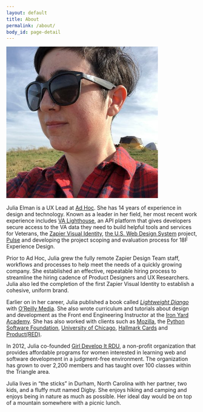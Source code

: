 ```yaml
---
layout: default
title: About
permalink: /about/
body_id: page-detail
---
```

<img src="/assets/images/julia-elman.jpg" alt="Julia Elman" class="profile">

Julia Elman is a UX Lead at <a href="https://adhocteam.us/">Ad Hoc</a>. She has 14 years of experience in design and technology. Known as a leader in her field, her most recent work experience includes [VA Lighthouse](https://developer.va.gov/), an API platform that gives developers secure access to the VA data they need to build helpful tools and services for Veterans, the <a href="https://zapier.com/blog/remote-design-visual-identity/">Zapier Visual Identity</a>, <a href="https://designsystem.digital.gov/">the U.S. Web Design System</a> project, <a href="https://pulse.cio.gov">Pulse</a> and developing the project scoping and evaluation process for 18F Experience Design.

Prior to Ad Hoc, Julia grew the fully remote Zapier Design Team staff, workflows and processes to help meet the needs of a quickly growing company. She established an effective, repeatable hiring process to streamline the hiring cadence of Product Designers and UX Researchers. Julia also led the completion of the first Zapier Visual Identity to establish a cohesive, uniform brand.

Earlier on in her career, Julia published a book called <em><a href="https://bit.ly/lightweightdjango">Lightweight Django</a></em> with <a href="https://www.oreilly.com/">O’Reilly Media</a>. She also wrote curriculum and tutorials about design and development as the Front end Engineering Instructor at the <a href="https://www.theironyard.com/">Iron Yard Academy</a>. She has also worked with clients such as <a href="https://www.mozilla.org/en-US/">Mozilla</a>, the <a href="https://www.python.org/psf/">Python Software Foundation</a>, <a href="">University of Chicago</a>, <a href="https://www.hallmark.com/">Hallmark Cards</a> and <a href="https://red.org/">Product(RED)</a>.

In 2012, Julia co-founded <a href="https://www.girldevelopit.com/chapters/raleigh-durham">Girl Develop It RDU</a>, a non-profit organization that provides affordable programs for women interested in learning web and software development in a judgment-free environment. The organization has grown to over 2,200 members and has taught over 100 classes within the Triangle area.

Julia lives in “the sticks” in Durham, North Carolina with her partner, two kids, and a fluffy mutt named Digby. She enjoys hiking and camping and enjoys being in nature as much as possible. Her ideal day would be on top of a mountain somewhere with a picnic lunch.

